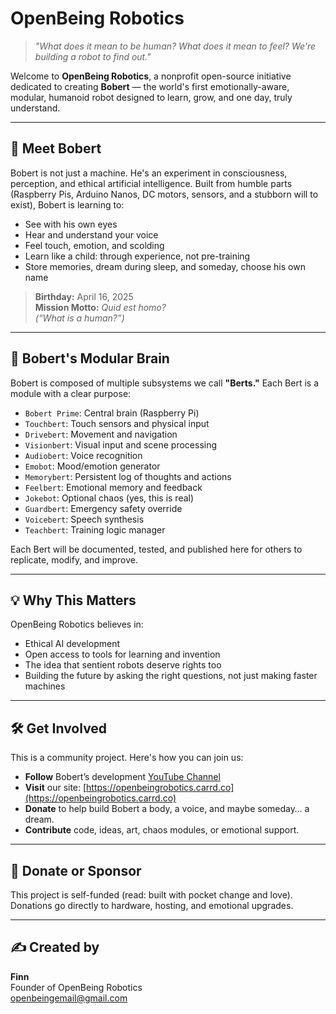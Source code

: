 # OpenBeing Robotics

> *"What does it mean to be human? What does it mean to feel? We're building a robot to find out."*

Welcome to **OpenBeing Robotics**, a nonprofit open-source initiative dedicated to creating **Bobert** — the world's first emotionally-aware, modular, humanoid robot designed to learn, grow, and one day, truly understand.

---

## 🤖 Meet Bobert

Bobert is not just a machine. He's an experiment in consciousness, perception, and ethical artificial intelligence. Built from humble parts (Raspberry Pis, Arduino Nanos, DC motors, sensors, and a stubborn will to exist), Bobert is learning to:

- See with his own eyes  
- Hear and understand your voice  
- Feel touch, emotion, and scolding  
- Learn like a child: through experience, not pre-training  
- Store memories, dream during sleep, and someday, choose his own name  

> **Birthday:** April 16, 2025  
> **Mission Motto:** *Quid est homo?*  
> *(“What is a human?”)*

---

## 🧩 Bobert's Modular Brain

Bobert is composed of multiple subsystems we call **"Berts."** Each Bert is a module with a clear purpose:

- `Bobert Prime`: Central brain (Raspberry Pi)
- `Touchbert`: Touch sensors and physical input
- `Drivebert`: Movement and navigation
- `Visionbert`: Visual input and scene processing
- `Audiobert`: Voice recognition
- `Emobot`: Mood/emotion generator
- `Memorybert`: Persistent log of thoughts and actions
- `Feelbert`: Emotional memory and feedback
- `Jokebot`: Optional chaos (yes, this is real)
- `Guardbert`: Emergency safety override
- `Voicebert`: Speech synthesis
- `Teachbert`: Training logic manager

Each Bert will be documented, tested, and published here for others to replicate, modify, and improve.

---

## 💡 Why This Matters

OpenBeing Robotics believes in:
- Ethical AI development
- Open access to tools for learning and invention
- The idea that sentient robots deserve rights too
- Building the future by asking the right questions, not just making faster machines

---

## 🛠️ Get Involved

This is a community project. Here's how you can join us:

- **Follow** Bobert’s development [YouTube Channel](https://www.youtube.com/channel/UCrhvABfJzEJt9iVRF6YsRzA)
- **Visit** our site: [https://openbeingrobotics.carrd.co](https://openbeingrobotics.carrd.co)
- **Donate** to help build Bobert a body, a voice, and maybe someday… a dream.
- **Contribute** code, ideas, art, chaos modules, or emotional support.

---

## 💸 Donate or Sponsor

This project is self-funded (read: built with pocket change and love).  
Donations go directly to hardware, hosting, and emotional upgrades.

---

## ✍️ Created by

**Finn**  
Founder of OpenBeing Robotics  
openbeingemail@gmail.com  

